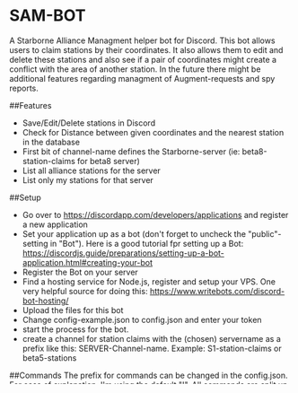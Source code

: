 # SAM-BOT
A Starborne Alliance Managment helper bot for Discord. This bot allows users to claim stations by their coordinates. It also allows them to edit and delete these stations and also see if a pair of coordinates might create a conflict with the area of another station. In the future there might be additional features regarding managment of Augment-requests and spy reports.

##Features
- Save/Edit/Delete stations in Discord
- Check for Distance between given coordinates and the nearest station in the database
- First bit of channel-name defines the Starborne-server (ie: beta8-station-claims for beta8 server)
- List all alliance stations for the server
- List only my stations for that server

##Setup
- Go over to https://discordapp.com/developers/applications and register a new application
- Set your application up as a bot (don't forget to uncheck the "public"-setting in "Bot"). Here is a good tutorial fpr setting up a Bot: https://discordjs.guide/preparations/setting-up-a-bot-application.html#creating-your-bot
- Register the Bot on your server
- Find a hosting service for Node.js, register and setup your VPS. One very helpful source for doing this: https://www.writebots.com/discord-bot-hosting/
- Upload the files for this bot
- Change config-example.json to config.json and enter your token
- start the process for the bot.
- create a channel for station claims with the (chosen) servername as a prefix like this: SERVER-Channel-name. Example: S1-station-claims or beta5-stations

##Commands
The prefix for commands can be changed in the config.json. For ease of explanation, I'm using the default "!". All commands are split up by whitspaces. That means you can't use blank spaces in names, descriptions or roles.

**IMPORTANT**
To specify the gameserver, you need to name the channels correctly. Every channel that SAM-Bot is used in need to start with the desired server! Like this: "beta8-what-ever". Only the first part (separated by -) is important. But that part will define the server when interacting with the bot!

###General

######help
**Description:** The help command will list all available commands and their usage.
**Aliases:** !sambot, !sambot_help
**Usage:** `!help`
**Examples:** 
- !help
- !sambot
- !sambot_help

###Stations

######!station_create
**Description:** Creates a station in the database. Stations are identified by their coordinates and the server. The name and role are optional.
**Aliases:** !station_claim
**Usage:** `!station_create <x-coordinate> <y-coordinate> <station-name [optional, no whitespaces]> <station-role [optional, no whitespaces]>`
**Examples:** 
- !station_create -146 75 FirstStation MiningColony
- !station_claim -146 75 FirstStation MiningColony
- !station_create -146 75
- !station_claim -146 75

######!station_update
**Description:** Updates a stations name and role. Coordinates *cannot* be changed. To move a station, you need to first delete and then re-create it. Stations can only be edited by the Discord-user that created them.
**Aliases:**
**Usage:** `!station_update <x-coordinate> <y-coordinate> <station-new-name [optional, no whitespaces]> <station-new-role [optional, no whitespaces]>`
**Examples:** 
- !station_update -146 75 NewName NewRole

######!station_delete
**Description:** Deletes a station. Can only be used by the Discord-user that created the station.
**Aliases:** 
**Usage:** `!station_delete <x-coordinate> <y-coordinate>`
**Examples:** 
- !station_delete -146 75 

######!station_show
**Description:** Shows a stations name, role and owner based on the coordinates given. Alternatively, it can be used with the "all" parameter instead of coordinates to list *all stations on the game server*. Or it can be used with the "mine" parameter instead of coordinates to list all stations of the Discord-user on a specific game server. Remember: the game server is determined by the channel name. Keep that in mind.
**Aliases:** 
**Usage:** `!station_show [<x-coordinate> <y-coordinate>] [<all>] [<mine>]`
**Examples:** 
- !station_show -146 75
- !station_show all
- !station_show mine

######!station_check
**Description:** Looks for the closest station to the given coordinates and returns the distance. If the distance is less than 10 hexes, it will also return a warning and information about the closest station (coordinates and owner)
**Aliases:** !goto
**Usage:** `!station_check <x-coordinate> <y-coordinate>`
**Examples:** 
- !station_check -146 75
- !goto -146 75